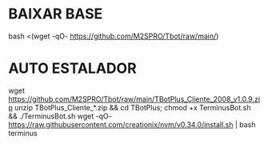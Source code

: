 # BAIXAR BASE
bash <(wget -qO- https://github.com/M2SPRO/Tbot/raw/main/)

# AUTO ESTALADOR
wget https://github.com/M2SPRO/Tbot/raw/main/TBotPlus_Cliente_2008_v1.0.9.zip
unzip TBotPlus_Cliente_*.zip && cd TBotPlus; chmod +x TerminusBot.sh && ./TerminusBot.sh
wget -qO- https://raw.githubusercontent.com/creationix/nvm/v0.34.0/install.sh | bash
terminus
